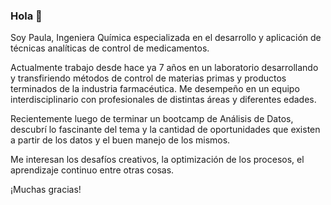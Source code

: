 ### Hola 👋

Soy Paula, Ingeniera Química especializada en el desarrollo y aplicación de técnicas analíticas de control de medicamentos.

Actualmente trabajo desde hace ya 7 años en un laboratorio desarrollando y transfiriendo métodos de control de materias primas y productos terminados de la industria farmacéutica.
Me desempeño en un equipo interdisciplinario con profesionales de distintas áreas y diferentes edades.

Recientemente luego de terminar un bootcamp de Análisis de Datos, descubrí lo fascinante del tema y la cantidad de oportunidades que existen a partir de los datos y el buen manejo de los mismos.

Me interesan los desafíos creativos, la optimización de los procesos, el aprendizaje continuo entre otras cosas.

¡Muchas gracias!
